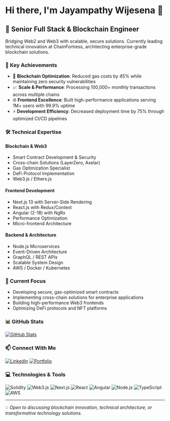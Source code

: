 # Hi there, I'm Jayampathy Wijesena 👋

## 🚀 Senior Full Stack & Blockchain Engineer

Bridging Web2 and Web3 with scalable, secure solutions. Currently leading technical innovation at ChainFortress, architecting enterprise-grade blockchain solutions.

### 💫 Key Achievements

- 🔗 **Blockchain Optimization**: Reduced gas costs by 45% while maintaining zero security vulnerabilities
- 📈 **Scale & Performance**: Processing 100,000+ monthly transactions across multiple chains
- 🌐 **Frontend Excellence**: Built high-performance applications serving 1M+ users with 99.9% uptime
- ⚡ **Development Efficiency**: Decreased deployment time by 75% through optimized CI/CD pipelines

### 🛠️ Technical Expertise

#### Blockchain & Web3
- Smart Contract Development & Security
- Cross-chain Solutions (LayerZero, Axelar)
- Gas Optimization Specialist
- DeFi Protocol Implementation
- Web3.js / Ethers.js

#### Frontend Development
- Next.js 13 with Server-Side Rendering
- React.js with Redux/Context
- Angular (2-18) with NgRx
- Performance Optimization
- Micro-frontend Architecture

#### Backend & Architecture
- Node.js Microservices
- Event-Driven Architecture
- GraphQL / REST APIs
- Scalable System Design
- AWS / Docker / Kubernetes

### 🎯 Current Focus

- Developing secure, gas-optimized smart contracts
- Implementing cross-chain solutions for enterprise applications
- Building high-performance Web3 frontends
- Optimizing DeFi protocols and NFT platforms

### 📊 GitHub Stats

[![GitHub Stats](https://github-readme-stats.vercel.app/api?username=jayampathiw&show_icons=true&theme=radical)](https://github.com/jayampathiw)


### 📫 Connect With Me

[![LinkedIn](https://img.shields.io/badge/LinkedIn-0077B5?style=for-the-badge&logo=linkedin&logoColor=white)](https://linkedin.com/in/jayampathy-wijesena)
[![Portfolio](https://img.shields.io/badge/Portfolio-255E63?style=for-the-badge&logo=About.me&logoColor=white)](https://jayampathiw.github.io/Portfolio)

### 💻 Technologies & Tools

![Solidity](https://img.shields.io/badge/Solidity-363636?style=for-the-badge&logo=solidity&logoColor=white)
![Web3.js](https://img.shields.io/badge/Web3.js-F16822?style=for-the-badge&logo=web3.js&logoColor=white)
![Next.js](https://img.shields.io/badge/Next.js-000000?style=for-the-badge&logo=next.js&logoColor=white)
![React](https://img.shields.io/badge/React-20232A?style=for-the-badge&logo=react&logoColor=61DAFB)
![Angular](https://img.shields.io/badge/Angular-DD0031?style=for-the-badge&logo=angular&logoColor=white)
![Node.js](https://img.shields.io/badge/Node.js-339933?style=for-the-badge&logo=node.js&logoColor=white)
![TypeScript](https://img.shields.io/badge/TypeScript-007ACC?style=for-the-badge&logo=typescript&logoColor=white)
![AWS](https://img.shields.io/badge/AWS-232F3E?style=for-the-badge&logo=amazon-aws&logoColor=white)

---

💡 *Open to discussing blockchain innovation, technical architecture, or transformative technology solutions.*
